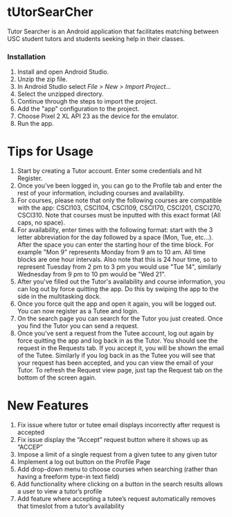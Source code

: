 # tUtorSearCher
Tutor Searcher is an Android application that facilitates matching between USC student tutors and
students seeking help in their classes.

### Installation
1. Install and open Android Studio.
2. Unzip the zip file.
3. In Android Studio select *File > New > Import Project...*
4. Select the unzipped directory.
5. Continue through the steps to import the project.
6. Add the "app" configuration to the project.
7. Choose Pixel 2 XL API 23 as the device for the emulator.
8. Run the app.

# Tips for Usage
1. Start by creating a Tutor account. Enter some credentials and hit Register.
2. Once you've been logged in, you can go to the Profile tab and enter the rest of your information, including courses and availability.
3. For courses, please note that only the following courses are compatible with the app: CSCI103, CSCI104, CSCI109, CSCI170, CSCI201, CSCI270, CSCI310. Note that courses must be inputted with this exact format (All caps, no space).
4. For availability, enter times with the following format: start with the 3 letter abbreviation for the day followed by a space (Mon, Tue, etc...). After the space you can enter the starting hour of the time block. For example "Mon 9" represents Monday from 9 am to 10 am. All time blocks are one hour intervals. Also note that this is 24 hour time, so to represent Tuesday from 2 pm to 3 pm you would use "Tue 14", similarly Wednesday from 9 pm to 10 pm would be "Wed 21".
5. After you've filled out the Tutor's availability and course information, you can log out by force quitting the app. Do this by swiping the app to the side in the multitasking dock.
6. Once you force quit the app and open it again, you will be logged out. You can now register as a Tutee and login.
7. On the search page you can search for the Tutor you just created. Once you find the Tutor you can send a request.
8. Once you've sent a request from the Tutee account, log out again by force quitting the app and log back in as the Tutor. You should see the request in the Requests tab. If you accept it, you will be shown the email of the Tutee. Similarly if you log back in as the Tutee you will see that your request has been accepted, and you can view the email of your Tutor.
To refresh the Request view page, just tap the Request tab on the bottom of the screen again.

# New Features
1. Fix issue where tutor or tutee email displays incorrectly after request is accepted
2. Fix issue display the “Accept” request button where it shows up as “ACCEP”
3. Impose a limit of a single request from a given tutee to any given tutor
4. Implement a log out button on the Profile Page
5. Add drop-down menu to choose courses when searching (rather than having a freeform type-in text field)
6. Add functionality where clicking on a button in the search results allows a user to view a tutor’s profile
7. Add feature where accepting a tutee’s request automatically removes that timeslot from a tutor’s availability

